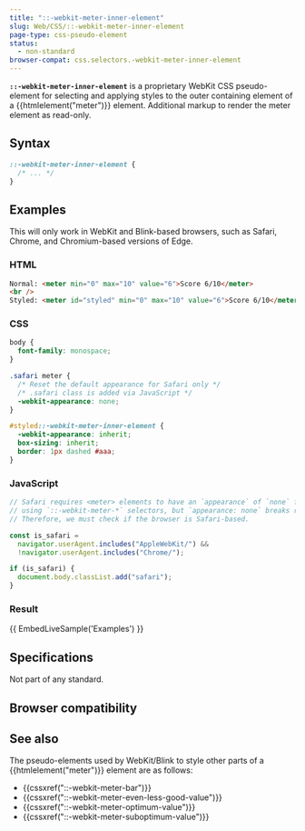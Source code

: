 ```yaml
---
title: "::-webkit-meter-inner-element"
slug: Web/CSS/::-webkit-meter-inner-element
page-type: css-pseudo-element
status:
  - non-standard
browser-compat: css.selectors.-webkit-meter-inner-element
---
```




**`::-webkit-meter-inner-element`** is a proprietary WebKit CSS pseudo-element for selecting and applying styles to the outer containing element of a {{htmlelement("meter")}} element. Additional markup to render the meter element as read-only.

## Syntax

```css
::-webkit-meter-inner-element {
  /* ... */
}
```

## Examples

This will only work in WebKit and Blink-based browsers, such as Safari, Chrome, and Chromium-based versions of Edge.

### HTML

```html
Normal: <meter min="0" max="10" value="6">Score 6/10</meter>
<br />
Styled: <meter id="styled" min="0" max="10" value="6">Score 6/10</meter>
```

### CSS

```css
body {
  font-family: monospace;
}

.safari meter {
  /* Reset the default appearance for Safari only */
  /* .safari class is added via JavaScript */
  -webkit-appearance: none;
}

#styled::-webkit-meter-inner-element {
  -webkit-appearance: inherit;
  box-sizing: inherit;
  border: 1px dashed #aaa;
}
```

### JavaScript

```js
// Safari requires <meter> elements to have an `appearance` of `none` for custom styling
// using `::-webkit-meter-*` selectors, but `appearance: none` breaks rendering on Chrome.
// Therefore, we must check if the browser is Safari-based.

const is_safari =
  navigator.userAgent.includes("AppleWebKit/") &&
  !navigator.userAgent.includes("Chrome/");

if (is_safari) {
  document.body.classList.add("safari");
}
```

### Result

{{ EmbedLiveSample('Examples') }}

## Specifications

Not part of any standard.

## Browser compatibility



## See also

The pseudo-elements used by WebKit/Blink to style other parts of a {{htmlelement("meter")}} element are as follows:

- {{cssxref("::-webkit-meter-bar")}}
- {{cssxref("::-webkit-meter-even-less-good-value")}}
- {{cssxref("::-webkit-meter-optimum-value")}}
- {{cssxref("::-webkit-meter-suboptimum-value")}}
